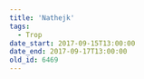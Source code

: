 ```yaml
---
title: 'Nathejk'
tags:
  - Trop
date_start: 2017-09-15T13:00:00
date_end: 2017-09-17T13:00:00
old_id: 6469
---
```

